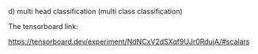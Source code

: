 d) multi head classification (multi class classification)


The tensorboard link:

https://tensorboard.dev/experiment/NdNCxV2dSXqf9UJr0RdujA/#scalars
